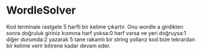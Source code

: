 # WordleSolver
Kod terminale rastgele 5 harfli bir kelime çıkartır.
Onu wordle a girdikten sonra doğruluk giriniz kısmına harf yoksa:0 harf varsa ve yeri doğruysa:1 diğer durumda:2
yazarak 5 tane rakamlı bir string yollarız kod bize tekrardan bir kelime verir bitirene kadar devam eder.

